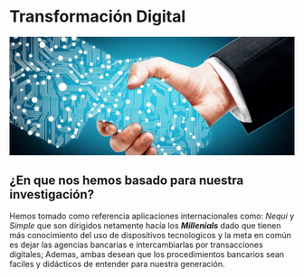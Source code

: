 # Transformación Digital

![Unión-Tecnologica](assets/img/tech-man.jpg)

## ¿En que nos hemos basado para nuestra investigación?  
  
Hemos tomado como referencia aplicaciones internacionales como: *Nequi* y *Simple* que son dirigidos netamente hacía los ___Millenials___ dado que tienen más conocimiento del uso de dispositivos tecnologicos y la meta en común es dejar las agencias bancarias e intercambiarlas por transacciones digitales; Ademas, ambas desean que los procedimientos bancarios sean faciles y didácticos de entender para nuestra generación.

##
